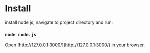 # Install

install node js, navigate to project directory and run:

### `node node.js`
Open [http://127.0.0.1:3000/](http://127.0.0.1:3000/) in your browser.